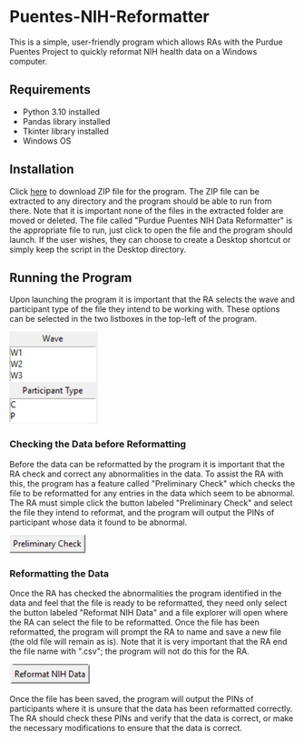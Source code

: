 # Puentes-NIH-Reformatter
This is a simple, user-friendly program which allows RAs with the Purdue Puentes Project to quickly reformat NIH health data on a Windows computer.

## Requirements
- Python 3.10 installed
- Pandas library installed
- Tkinter library installed
- Windows OS

## Installation
Click [here](https://github.com/Reis-McMillan/Puentes-NIH-Reformatter/archive/refs/heads/master.zip) to download ZIP file for the program. The ZIP file can be extracted to any directory and the program should be able to run from there. Note that it is important none of the files in the extracted folder are moved or deleted. The file called "Purdue Puentes NIH Data Reformatter" is the appropriate file to run, just click to open the file and the program should launch. If the user wishes, they can choose to create a Desktop shortcut or simply keep the script in the Desktop directory.

## Running the Program
Upon launching the program it is important that the RA selects the wave and participant type of the file they intend to be working with. These options can be selected in the two listboxes in the top-left of the program.

![](https://github.com/Reis-McMillan/Puentes-NIH-Reformatter/blob/4153215d722a7fcc2e059fd16de750fc0d391eee/README%20photos/wave_and_participant.png)

### Checking the Data before Reformatting
Before the data can be reformatted by the program it is important that the RA check and correct any abnormalities in the data. To assist the RA with this, the program has a feature called "Preliminary Check" which checks the file to be reformatted for any entries in the data which seem to be abnormal. The RA must simple click the button labeled "Preliminary Check" and select the file they intend to reformat, and the program will output the PINs of participant whose data it found to be abnormal.

![](https://github.com/Reis-McMillan/Puentes-NIH-Reformatter/blob/4153215d722a7fcc2e059fd16de750fc0d391eee/README%20photos/prelim_check.png)

### Reformatting the Data
Once the RA has checked the abnormalities the program identified in the data and feel that the file is ready to be reformatted, they need only select the button labeled "Reformat NIH Data" and a file explorer will open where the RA can select the file to be reformatted. Once the file has been reformatted, the program will prompt the RA to name and save a new file (the old file will remain as is). Note that it is very important that the RA end the file name with ".csv"; the program will not do this for the RA. 

![](https://github.com/Reis-McMillan/Puentes-NIH-Reformatter/blob/cb5809d4749a80e77adae35f79c20c9a4bed2764/README%20photos/reformat.png)

Once the file has been saved, the program will output the PINs of participants where it is unsure that the data has been reformatted correctly. The RA should check these PINs and verify that the data is correct, or make the necessary modifications to ensure that the data is correct.
